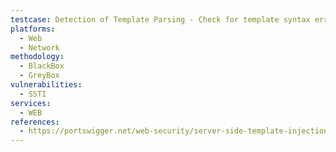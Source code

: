 ```yaml
---
testcase: Detection of Template Parsing - Check for template syntax errors by injecting common markers ({{, {%, <%, ${, [[) into user-controlled inputs and observing server error messages or unusual output. Web (HTTP/HTTPS) service
platforms: 
  - Web
  - Network
methodology: 
  - BlackBox
  - GreyBox
vulnerabilities:
  - SSTI
services:
  - WEB
references:
  - https://portswigger.net/web-security/server-side-template-injection
---
```


